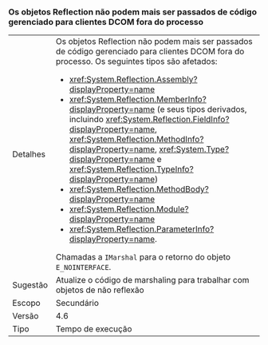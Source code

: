 ### <a name="reflection-objects-can-no-longer-be-passed-from-managed-code-to-out-of-process-dcom-clients"></a>Os objetos Reflection não podem mais ser passados de código gerenciado para clientes DCOM fora do processo

|   |   |
|---|---|
|Detalhes|Os objetos Reflection não podem mais ser passados de código gerenciado para clientes DCOM fora do processo. Os seguintes tipos são afetados:<ul><li><xref:System.Reflection.Assembly?displayProperty=name></li><li><xref:System.Reflection.MemberInfo?displayProperty=name> (e seus tipos derivados, incluindo <xref:System.Reflection.FieldInfo?displayProperty=name>, <xref:System.Reflection.MethodInfo?displayProperty=name>, <xref:System.Type?displayProperty=name> e <xref:System.Reflection.TypeInfo?displayProperty=name>)</li><li><xref:System.Reflection.MethodBody?displayProperty=name></li><li><xref:System.Reflection.Module?displayProperty=name></li><li><xref:System.Reflection.ParameterInfo?displayProperty=name>.</li></ul>Chamadas a <code>IMarshal</code> para o retorno do objeto <code>E_NOINTERFACE</code>.|
|Sugestão|Atualize o código de marshaling para trabalhar com objetos de não reflexão|
|Escopo|Secundário|
|Versão|4.6|
|Tipo|Tempo de execução|

